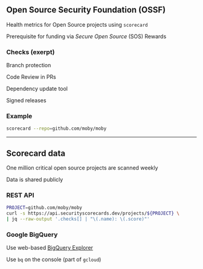## Open Source Security Foundation (OSSF)

Health metrics for Open Source projects using `scorecard` [](https://github.com/ossf/scorecard)

Prerequisite for funding via *Secure Open Source* (SOS) Rewards [](https://sos.dev/)

### Checks (exerpt) [](https://github.com/ossf/scorecard#scorecard-checks)

Branch protection

Code Review in PRs

Dependency update tool

Signed releases

### Example

```bash
scorecard --repo=github.com/moby/moby
```

---

## Scorecard data

One million critical open source projects are scanned weekly [](https://github.com/ossf/scorecard#public-data)

Data is shared publicly

### REST API

```bash
PROJECT=github.com/moby/moby
curl -s https://api.securityscorecards.dev/projects/${PROJECT} \
| jq --raw-output '.checks[] | "\(.name): \(.score)"'
```

### Google BigQuery

Use web-based [BigQuery Explorer](http://console.cloud.google.com/bigquery)

Use `bq` on the console (part of `gcloud`)
